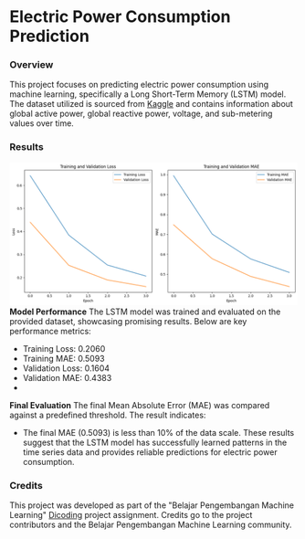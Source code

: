# Electric Power Consumption Prediction
### Overview
This project focuses on predicting electric power consumption using machine learning, specifically a Long Short-Term Memory (LSTM) model. The dataset utilized is sourced from [Kaggle](https://www.kaggle.com/datasets/uciml/electric-power-consumption-data-set) and contains information about global active power, global reactive power, voltage, and sub-metering values over time.

### Results
![Model MAE and Loss](mae_loss_plot.png)
**Model Performance**
The LSTM model was trained and evaluated on the provided dataset, showcasing promising results. Below are key performance metrics:
- Training Loss: 0.2060
- Training MAE: 0.5093
- Validation Loss: 0.1604
- Validation MAE: 0.4383
- 
**Final Evaluation**
The final Mean Absolute Error (MAE) was compared against a predefined threshold. The result indicates:
- The final MAE (0.5093) is less than 10% of the data scale.
These results suggest that the LSTM model has successfully learned patterns in the time series data and provides reliable predictions for electric power consumption.

### Credits
This project was developed as part of the "Belajar Pengembangan Machine Learning" [Dicoding](https://www.dicoding.com/) project assignment. Credits go to the project contributors and the Belajar Pengembangan Machine Learning community.
